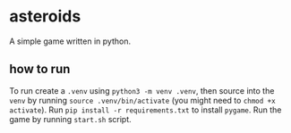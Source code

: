 # asteroids

A simple game written in python.

## how to run

To run create a `.venv` using `python3 -m venv .venv`, then source into the `venv`
by running `source .venv/bin/activate` (you might need to `chmod +x activate`).
Run `pip install -r requirements.txt` to install `pygame`.
Run the game by running `start.sh` script.